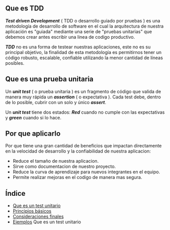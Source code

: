 ## Que es TDD

***Test driven Development*** ( TDD o desarrollo guiado por pruebas ) es una metodología de desarrollo de software en el cual la arquitectura de nuestra aplicación es "guiada" mediante una serie de "pruebas unitarias" que debemos crear antes escribir una linea de codigo productivo.

***TDD*** no es una forma de testear nuestras aplicaciones, este no es su principal objetivo, la finalidad de esta metodología es permitirnos tener un código robusto, escalable, confiable utilizando la menor cantidad de líneas posibles.

## Que es una prueba unitaria

Un ***unit test*** ( o prueba unitaria ) es un fragmento de código que valida de manera muy rápida un ***assertion*** ( o expectativa ). Cada test debe, dentro de lo posible, cubrir con un solo y único ***assert***.

Un ***unit test*** tiene dos estados: ***Red*** cuando no cumple con las expectativas y ***green*** cuando si lo hace.

## Por que aplicarlo

Por que tiene una gran cantidad de beneficios que impactan directamente en la velocidad de desarrollo y la confiabilidad de nuestra aplicacion: 

- Reduce el tamaño de nuestra aplicacion.
- Sirve como documentacion de nuestro proyecto.
- Reduce la curva de aprendizaje para nuevos integrantes en el equipo.
- Permite realizar mejoras en el codigo de manera mas segura.

## Índice
- [Que es un test unitario](0-unit-test.md)
- [Principios básicos](1-general-aligments.md)
- [Consideraciones finales](2-final-considerations.md)
- [Ejemplos](3-real-unit-test-examples.md)
Que es un test unitario
